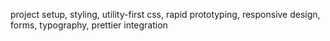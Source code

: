 project setup, styling, utility-first css, rapid prototyping, responsive design, forms, typography, prettier integration